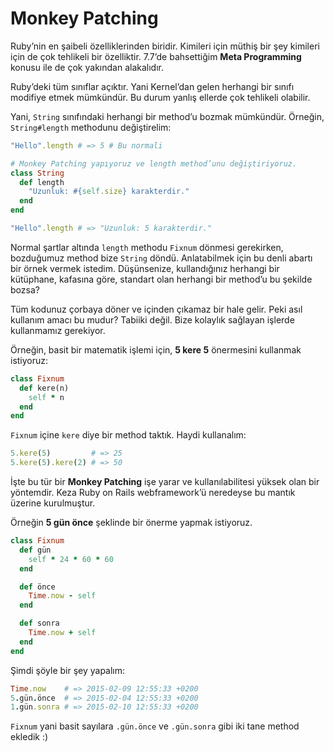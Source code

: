 # Monkey Patching

Ruby’nin en şaibeli özelliklerinden biridir. Kimileri için müthiş bir şey
kimileri için de çok tehlikeli bir özelliktir. 7.7’de bahsettiğim **Meta
Programming** konusu ile de çok yakından alakalıdır.

Ruby’deki tüm sınıflar açıktır. Yani Kernel’dan gelen herhangi bir sınıfı
modifiye etmek mümkündür. Bu durum yanlış ellerde çok tehlikeli olabilir.

Yani, `String` sınıfındaki herhangi bir method’u bozmak mümkündür. Örneğin,
`String#length` methodunu değiştirelim:

```ruby
"Hello".length # => 5 # Bu normali

# Monkey Patching yapıyoruz ve length method’unu değiştiriyoruz.
class String
  def length
    "Uzunluk: #{self.size} karakterdir."
  end
end

"Hello".length # => "Uzunluk: 5 karakterdir."
```

Normal şartlar altında `length` methodu `Fixnum` dönmesi gerekirken,
bozduğumuz method bize `String` döndü. Anlatabilmek için bu denli abartı bir
örnek vermek istedim. Düşünsenize, kullandığınız herhangi bir kütüphane,
kafasına göre, standart olan herhangi bir method’u bu şekilde bozsa?

Tüm kodunuz çorbaya döner ve içinden çıkamaz bir hale gelir. Peki asıl
kullanım amacı bu mudur? Tabiiki değil. Bize kolaylık sağlayan işlerde
kullanmamız gerekiyor.

Örneğin, basit bir matematik işlemi için, **5 kere 5** önermesini kullanmak
istiyoruz:

```ruby
class Fixnum
  def kere(n)
    self * n
  end
end
```

`Fixnum` içine `kere` diye bir method taktık. Haydi kullanalım:

```ruby
5.kere(5)         # => 25
5.kere(5).kere(2) # => 50
```

İşte bu tür bir **Monkey Patching** işe yarar ve kullanılabilitesi yüksek olan
bir yöntemdir. Keza Ruby on Rails webframework’ü neredeyse bu mantık üzerine
kurulmuştur.

Örneğin **5 gün önce** şeklinde bir önerme yapmak istiyoruz.

```ruby
class Fixnum
  def gün
    self * 24 * 60 * 60
  end

  def önce
    Time.now - self
  end

  def sonra
    Time.now + self
  end
end
```

Şimdi şöyle bir şey yapalım:

```ruby
Time.now    # => 2015-02-09 12:55:33 +0200
5.gün.önce  # => 2015-02-04 12:55:33 +0200
1.gün.sonra # => 2015-02-10 12:55:33 +0200
```

`Fixnum` yani basit sayılara `.gün.önce` ve `.gün.sonra` gibi iki tane method ekledik :)







